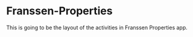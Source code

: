 # Franssen-Properties
This is going to be the layout of the activities in Franssen Properties app. 
